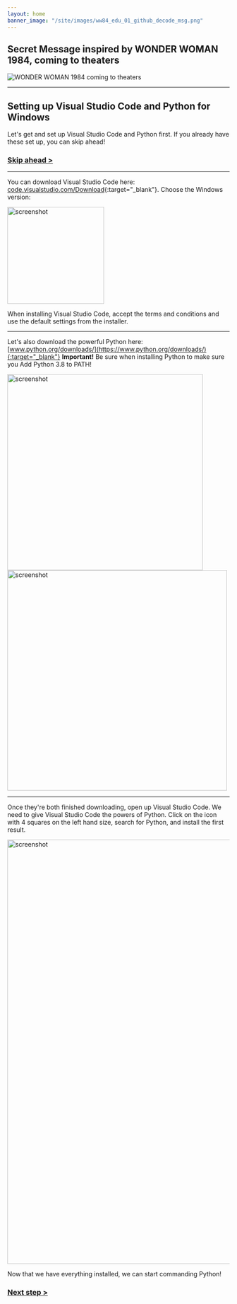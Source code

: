 ```yaml
---
layout: home
banner_image: "/site/images/ww84_edu_01_github_decode_msg.png"
---
```


## **Secret Message inspired by WONDER WOMAN 1984, coming to theaters**

![WONDER WOMAN 1984 coming to theaters](../images/ww84_edu_00_github_coming_soon.png)

---

## Setting up Visual Studio Code and Python for Windows

Let's get and set up Visual Studio Code and Python first. If you already have these set up, you can skip ahead!

### [Skip ahead >](basics.md)

---

You can download Visual Studio Code here: [code.visualstudio.com/Download](https://code.visualstudio.com/Download){:target="_blank"}. Choose the Windows version:

<img width="219" alt="screenshot" src="https://user-images.githubusercontent.com/12758612/85624083-33a5cf00-b61e-11ea-83c2-16bfc95a3e21.png">

When installing Visual Studio Code, accept the terms and conditions and use the default settings from the installer.

---

Let's also download the powerful Python here: [www.python.org/downloads/](https://www.python.org/downloads/){:target="_blank"} **Important!** Be sure when installing Python to make sure you Add Python 3.8 to PATH!

<img width="443" alt="screenshot" src="https://user-images.githubusercontent.com/12758612/84756731-08651500-af78-11ea-9fe1-0df133fc66a5.png">

<img width="498" alt="screenshot" src="https://user-images.githubusercontent.com/12758612/85446938-e6582d80-b549-11ea-9532-86c20aced8d6.png">

---

Once they're both finished downloading, open up Visual Studio Code. We need to give Visual Studio Code the powers of Python. Click on the icon with 4 squares on the left hand size, search for Python, and install the first result.

<img width="959" alt="screenshot" src="https://user-images.githubusercontent.com/12758612/85459940-94b69f80-b557-11ea-8732-1c12554df639.png">

Now that we have everything installed, we can start commanding Python!

### [Next step >](basics.md)
